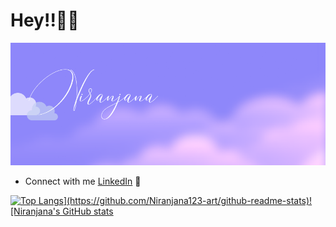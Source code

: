 # Hey!!👋🏾
![image](https://github.com/Niranjana123-art/Niranjana/blob/main/Niranjana.png)
- Connect with me <a href="https://www.linkedin.com/in/niranjana-b-nair-48b976203/">LinkedIn</a> 💼



[![Top Langs](https://github-readme-stats.vercel.app/api/top-langs/?username=Niranjana123-art&layout=compact&align="left")](https://github.com/Niranjana123-art/github-readme-stats)![Niranjana's GitHub stats](https://github-readme-stats.vercel.app/api?username=Niranjana123-art&theme=transparent&align="center")


